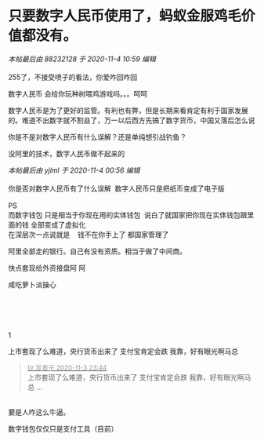 # 只要数字人民币使用了，蚂蚁金服鸡毛价值都没有。


<i class="pstatus"> 本帖最后由 88232128 于 2020-11-4 10:59 编辑 </i><br />
<br />
255了，不接受喷子的看法，你爱咋回咋回

数字人民币 会给你玩种树喂鸡游戏吗。。。呵呵

数字人民币是为了更好的监管。有利也有弊，但是长期来看肯定有利于国家发展的。难道不出数字就不割韭了，万一以后西方先搞了数字货币，中国又落后怎么说<img id="aimg_fXS76" onclick="zoom(this, this.src, 0, 0, 0)" class="zoom" src="https://cdn.jsdelivr.net/gh/hishis/forum-master/public/images/patch.gif" onmouseover="img_onmouseoverfunc(this)" onload="thumbImg(this)" border="0" alt="" />

你是不是对数字人民币有什么误解？还是单纯想引战钓鱼？

没阿里的技术，数字人民币做不起来的

<i class="pstatus"> 本帖最后由 yjlml 于 2020-11-4 00:56 编辑 </i><br />
<br />
你是否对数字人民币有了什么误解&nbsp;&nbsp;数字人民币只是把纸币变成了电子版<br />
 <br />
PS <br />
而数字钱包 只是相当于你现在用的实体钱包&nbsp;&nbsp;说白了就国家把你现在实体钱包跟里面的钱 全部变成了虚拟化 <br />
在深层次一点说就是&nbsp; &nbsp; 钱不在你手上了 都国家管理了 <br />


阿里全部走的银行。自己有没有资质。相当于做了中间商。

快点套现给外资接盘阿 阿 <br />


咸吃萝卜淡操心<br />
<br />
<br />
<br />
<br />
<br />
1

上市套现了么难道，央行货币出来了 支付宝肯定会跌 我靠，好有眼光啊马总

<div class="quote"><blockquote><font size="2"><a href="https://www.hostloc.com/forum.php?mod=redirect&amp;goto=findpost&amp;pid=9399039&amp;ptid=762097" target="_blank"><font color="#999999">tir 发表于 2020-11-3 23:44</font></a></font><br />
上市套现了么难道，央行货币出来了 支付宝肯定会跌 我靠，好有眼光啊马总 ...</blockquote></div><br />
要是人咋这么牛逼。

数字钱包仅仅只是支付工具（目前）
